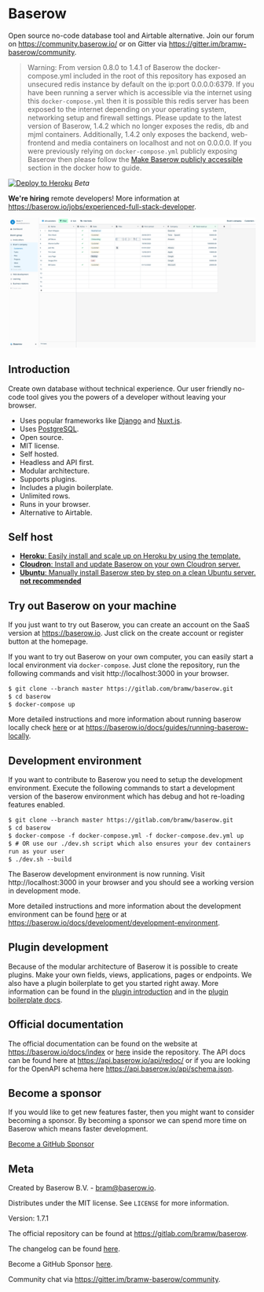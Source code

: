 # Baserow

Open source no-code database tool and Airtable alternative. Join our forum on
https://community.baserow.io/ or on Gitter via
https://gitter.im/bramw-baserow/community.

> Warning: From version 0.8.0 to 1.4.1 of Baserow the docker-compose.yml included in 
> the root of this repository has exposed an unsecured redis instance by default on the 
> ip:port 0.0.0.0:6379.
> If you have been running a server which is accessible via the internet using this 
> `docker-compose.yml` then it is possible this redis server has been exposed to the 
> internet depending on your operating system, networking setup and firewall settings.
> Please update to the latest version of Baserow, 1.4.2 which no longer exposes the 
> redis, db and mjml containers. Additionally, 1.4.2 only exposes the backend, 
> web-frontend and media containers on localhost and not on 0.0.0.0. If you were 
> previously relying on `docker-compose.yml` publicly exposing Baserow then please 
> follow the [Make Baserow publicly accessible](./docs/guides/baserow-docker-how-to.md)
> section in the docker how to guide.

[![Deploy to Heroku](https://www.herokucdn.com/deploy/button.svg)](https://heroku.com/deploy?template=https://github.com/bram2w/baserow/tree/master)
*Beta*

**We're hiring** remote developers! More information at 
https://baserow.io/jobs/experienced-full-stack-developer.

![Baserow screenshot](docs/assets/screenshot.png "Baserow screenshot")

## Introduction

Create own database without technical experience. Our user friendly no-code tool gives
you the powers of a developer without leaving your browser.

* Uses popular frameworks like [Django](https://www.djangoproject.com/) and
  [Nuxt.js](https://nuxtjs.org/).
* Uses [PostgreSQL](https://www.postgresql.org/).
* Open source.
* MIT license.
* Self hosted.
* Headless and API first.
* Modular architecture.
* Supports plugins.
* Includes a plugin boilerplate.
* Unlimited rows.
* Runs in your browser.
* Alternative to Airtable.

## Self host

* [**Heroku**: Easily install and scale up on Heroku by using the template.](./docs/guides/installation/install-on-heroku.md)
* [**Cloudron**: Install and update Baserow on your own Cloudron server.](./docs/guides/installation/install-on-cloudron.md)
* [**Ubuntu**: Manually install Baserow step by step on a clean Ubuntu server. **not recommended**](./docs/guides/installation/install-on-ubuntu.md)

## Try out Baserow on your machine 

If you just want to try out Baserow, you can create an account on the SaaS version at
https://baserow.io. Just click on the create account or register button at the 
homepage.

If you want to try out Baserow on your own computer, you can easily start a local 
environment via `docker-compose`. Just clone the repository, run the following commands
and visit http://localhost:3000 in your browser.

```
$ git clone --branch master https://gitlab.com/bramw/baserow.git
$ cd baserow
$ docker-compose up 
```

More detailed instructions and more information about running baserow locally check 
[here](docs/guides/running-baserow-locally.md) or at 
https://baserow.io/docs/guides/running-baserow-locally.

## Development environment

If you want to contribute to Baserow you need to setup the development environment. 
Execute the following commands to start a development version of the baserow environment
which has debug and hot re-loading features enabled.

```
$ git clone --branch master https://gitlab.com/bramw/baserow.git
$ cd baserow
$ docker-compose -f docker-compose.yml -f docker-compose.dev.yml up
$ # OR use our ./dev.sh script which also ensures your dev containers run as your user
$ ./dev.sh --build
```

The Baserow development environment is now running. Visit http://localhost:3000 in your
browser and you should see a working version in development mode.

More detailed instructions and more information about the development environment can 
be found [here](./docs/development/development-environment.md) or at 
https://baserow.io/docs/development/development-environment.

## Plugin development

Because of the modular architecture of Baserow it is possible to create plugins. Make 
your own fields, views, applications, pages or endpoints. We also have a plugin 
boilerplate to get you started right away. More information can be found in the 
[plugin introduction](./docs/plugins/introduction.md) and in the 
[plugin boilerplate docs](./docs/plugins/boilerplate.md).

## Official documentation

The official documentation can be found on the website at https://baserow.io/docs/index
or [here](./docs/index.md) inside the repository. The API docs can be found here at 
https://api.baserow.io/api/redoc/ or if you are looking for the OpenAPI schema here
https://api.baserow.io/api/schema.json.

## Become a sponsor

If you would like to get new features faster, then you might want to consider becoming
a sponsor. By becoming a sponsor we can spend more time on Baserow which means faster
development.

[Become a GitHub Sponsor](https://github.com/sponsors/bram2w)

## Meta

Created by Baserow B.V. - bram@baserow.io.

Distributes under the MIT license. See `LICENSE` for more information.

Version: 1.7.1

The official repository can be found at https://gitlab.com/bramw/baserow.

The changelog can be found [here](./changelog.md).

Become a GitHub Sponsor [here](https://github.com/sponsors/bram2w).

Community chat via https://gitter.im/bramw-baserow/community.
